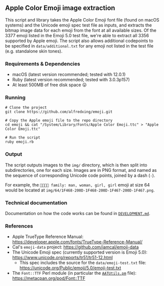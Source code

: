 ## Apple Color Emoji image extraction

This script and library takes the Apple Color Emoji font file (found on macOS systems) and the Unicode emoji spec
test file as inputs, and extracts the bitmap image data for each emoji from the font at all available sizes. Of the
3377 emoji listed in the Emoji 5.0 test file, we're able to extract all 3356 supported by Apple emoji. The script
also allows additional codepoints to be specified in `data/additional.txt` for any emoji not listed in the test file
(e.g. standalone skin tones).

### Requirements & Dependencies
- macOS (latest version recommended; tested with 12.0.1)
- Ruby (latest version recommended; tested with 3.0.3p157)
- At least 500MB of free disk space 😛

### Running
````shell
# Clone the project
git clone https://github.com/alfredxing/emoji.git

# Copy the Apple emoji file to the repo directory
cd emoji && cat "/System/Library/Fonts/Apple Color Emoji.ttc" > "Apple Color Emoji.ttc"

# Run the script
ruby emoji.rb
````

### Output
The script outputs images to the `img/` directory, which is then split into subdirectories, one for each size. Images
are in PNG format, and named as the sequence of corresponding Unicode code points, joined by a dash (`-`).

For example, the `👨‍👩‍👧‍👧 family: man, woman, girl, girl` emoji at size 64 would be located at
`img/64/1F468-200D-1F468-200D-1F467-200D-1F467.png`.

### Technical documentation
Documentation on how the code works can be found in [`DEVELOPMENT.md`](DEVELOPMENT.md).

### References
- Apple TrueType Reference Manual: https://developer.apple.com/fonts/TrueType-Reference-Manual/
- Cal's `emoji-data` project: https://github.com/iamcal/emoji-data
- The Unicode Emoji spec (currently supported version is Emoji 5.0): https://www.unicode.org/reports/tr51/tr51-12.html
  - This spec includes the source for the `data/emoji-test.txt` file: https://unicode.org/Public/emoji/5.0/emoji-test.txt
- The `Font::TTF` Perl module (in particular the [`AATUtils.pm`](https://metacpan.org/source/BHALLISSY/Font-TTF-1.06/lib/Font/TTF/AATutils.pm) file): https://metacpan.org/pod/Font::TTF
